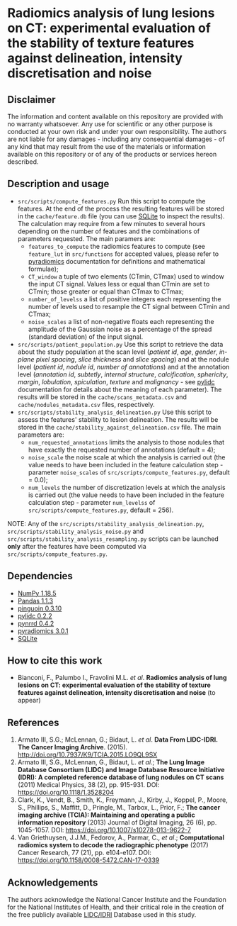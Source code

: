 # Radiomics analysis of lung lesions on CT: experimental evaluation of the stability of texture features against delineation, intensity discretisation and noise

## Disclaimer
The information and content available on this repository are provided with no warranty whatsoever. Any use for scientific or any other purpose is conducted at your own risk and under your own responsibility. The authors are not liable for any damages - including any consequential damages - of any kind that may result from the use of the materials or information available on this repository or of any of the products or services hereon described.

## Description and usage
* `src/scripts/compute_features.py` Run this script to compute the features. At the end of the process the resulting features will be stored in the `cache/feature.db` file (you can use [SQLite](https://www.sqlite.org/index.html) to inspect the results). The calculation may require from a few minutes to several hours depending on the number of features and the combinations of parameters requested. The main paramers are:
  - `features_to_compute` the radiomics features to compute (see `feature_lut` in `src/functions` for accepted values, please refer to [pyradiomics](https://pyradiomics.readthedocs.io/en/latest/) documentation for definitions and mathematical formulae);
  - `CT_window` a tuple of two elements (CTmin, CTmax) used to window the input CT signal. Values less or equal than CTmin are set to CTmin; those greater or equal than CTmax to CTmax;
  - `number_of_levelss` a list of positive integers each representing the number of levels used to resample the CT signal between CTmin and CTmax;
  - `noise_scales` a list of non-negative floats each representing the amplitude of the Gaussian noise as a percentage of the spread (standard deviation) of the input signal.
* `src/scripts/patient_population.py` Use this script to retrieve the data about the study population at the scan level (_patient id_, _age_, _gender_, _in-plane pixel spacing_, _slice thickness_ and _slice spacing_) and at the nodule level (_patient id_, _nodule id_, _number of annotations_) and at the annotation level (_annotation id_, _subtetly_, _internal structure_, _calcification_, _sphericity_, _margin_, _lobulation_, _spiculation_, _texture_ and _malignancy_ - see [pylidc](https://pylidc.github.io/) documentation for details about the meaning of each parameter). The results will be stored in the `cache/scans_metadata.csv` and `cache/nodules_metadata.csv` files, respectively.  
* `src/scripts/stability_analysis_delineation.py` Use this script to assess the features' stability to lesion delineation. The results will be stored in the `cache/stability_against_delineation.csv` file. The main parameters are:
  - `num_requested_annotations` limits the analysis to those nodules that have exactly the requested number of annotations (default = 4);
  - `noise_scale` the noise scale at which the analysis is carried out (the value needs to have been included in the feature calculation step - parameter `noise_scales` of `src/scripts/compute_features.py`, default = 0.0);
  - `num_levels` the number of discretization levels at which the analysis is carried out (the value needs to have been included in the feature calculation step - parameter `num_levelss` of `src/scripts/compute_features.py`, default = 256).

NOTE: Any of the `src/scripts/stability_analysis_delineation.py`, `src/scripts/stability_analysis_noise.py` and `src/scripts/stability_analysis_resampling.py` scripts can be launched **only** after the features have been computed via `src/scripts/compute_features.py`.

## Dependencies
* [NumPy 1.18.5](https://numpy.org/)
* [Pandas 1.1.3](https://pandas.pydata.org/)
* [pinguoin 0.3.10](https://pingouin-stats.org)
* [pylidc 0.2.2](https://pylidc.github.io/)
* [pynrrd 0.4.2](https://pypi.org/project/pynrrd/)
* [pyradiomics 3.0.1](https://pyradiomics.readthedocs.io/en/latest/)
* [SQLite](https://www.sqlite.org/)

## How to cite this work
* Bianconi, F., Palumbo I., Fravolini M.L. _et al_. __Radiomics analysis of lung lesions on CT: experimental evaluation of the stability of texture features against delineation, intensity discretisation and noise__ (to appear)

## References
1.  Armato III, S.G.; McLennan, G.; Bidaut, L. _et al_. __Data From LIDC-IDRI. The Cancer Imaging Archive__. (2015).  http://doi.org/10.7937/K9/TCIA.2015.LO9QL9SX
1. Armato III, S.G., McLennan, G., Bidaut, L. _et al_.; __The Lung Image Database Consortium (LIDC) and Image Database Resource Initiative (IDRI): A completed reference database of lung nodules on CT scans__ (2011) Medical Physics, 38 (2), pp. 915-931. DOI: https://doi.org/10.1118/1.3528204
1. Clark, K., Vendt, B., Smith, K., Freymann, J., Kirby, J., Koppel, P., Moore, S., Phillips, S., Maffitt, D., Pringle, M., Tarbox, L., Prior, F.; __The cancer imaging archive (TCIA): Maintaining and operating a public information repository__
(2013) Journal of Digital Imaging, 26 (6), pp. 1045-1057. DOI: https://doi.org/10.1007/s10278-013-9622-7
1. Van Griethuysen, J.J.M., Fedorov, A., Parmar, C.,  _et al_.; __Computational radiomics system to decode the radiographic phenotype__ (2017) Cancer Research, 77 (21), pp. e104-e107. DOI: https://doi.org/10.1158/0008-5472.CAN-17-0339

## Acknowledgements
The authors acknowledge the National Cancer Institute and the Foundation for the National Institutes of Health, and their critical role in the creation of the free publicly available [LIDC/IDRI](http://doi.org/10.7937/K9/TCIA.2015.LO9QL9SX) Database used in this study.
